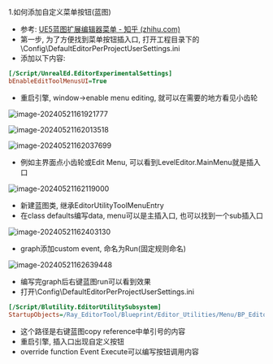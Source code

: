 1.如何添加自定义菜单按钮(蓝图)

+   参考: [UE5蓝图扩展编辑器菜单 - 知乎 (zhihu.com)](https://zhuanlan.zhihu.com/p/641112033)
+   第一步, 为了方便找到菜单按钮插入口, 打开工程目录下的\Config\DefaultEditorPerProjectUserSettings.ini
+   添加以下内容:

```ini
[/Script/UnrealEd.EditorExperimentalSettings]
bEnableEditToolMenusUI=True
```

+   重启引擎, window->enable menu editing, 就可以在需要的地方看见小齿轮

![image-20240521161921777](C:\Users\leifuyu\AppData\Roaming\Typora\typora-user-images\image-20240521161921777.png)

![image-20240521162013518](C:\Users\leifuyu\AppData\Roaming\Typora\typora-user-images\image-20240521162013518.png)

![image-20240521162037699](C:\Users\leifuyu\AppData\Roaming\Typora\typora-user-images\image-20240521162037699.png)

+   例如主界面点小齿轮或Edit Menu, 可以看到LevelEditor.MainMenu就是插入口

![image-20240521162119000](C:\Users\leifuyu\AppData\Roaming\Typora\typora-user-images\image-20240521162119000.png)



+   新建蓝图类, 继承EditorUtilityToolMenuEntry
+   在class defaults编写data, menu可以是主插入口, 也可以找到一个sub插入口

![image-20240521162403130](C:\Users\leifuyu\AppData\Roaming\Typora\typora-user-images\image-20240521162403130.png)

+   graph添加custom event, 命名为Run(固定规则命名)

![image-20240521162639448](C:\Users\leifuyu\AppData\Roaming\Typora\typora-user-images\image-20240521162639448.png)

+   编写完graph后右键蓝图run可以看到效果
+   打开\Config\DefaultEditorPerProjectUserSettings.ini

```ini
[/Script/Blutility.EditorUtilitySubsystem]
StartupObjects=/Ray_EditorTool/Blueprint/Editor_Utilities/Menu/BP_EditorToolMenue.BP_EditorToolMenue
```

+   这个路径是右键蓝图copy reference中单引号的内容
+   重启引擎, 插入口出现自定义按钮
+   override function Event Execute可以编写按钮调用内容